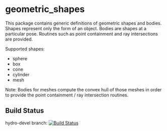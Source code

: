 geometric_shapes
================

This package contains generic definitions of geometric shapes and bodies. Shapes represent only the form of an object.
Bodies are shapes at a particular pose. Routines such as point containment and ray intersections are provided.

Supported shapes:
- sphere
- box
- cone
- cylinder
- mesh

Note: Bodies for meshes compute the convex hull of those meshes in order to provide the point containment / ray intersection routines.

## Build Status

hydro-devel branch: [![Build Status](https://travis-ci.org/ros-planning/geometric_shapes.png?branch=hydro-devel)](https://travis-ci.org/ros-planning/geometric_shapes)
